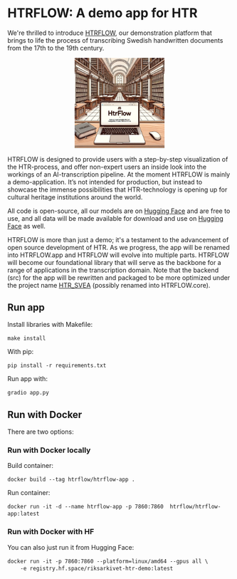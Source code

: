 # HTRFLOW: A demo app for HTR

We're thrilled to introduce [HTRFLOW](https://huggingface.co/spaces/Riksarkivet/htr_demo), our demonstration platform that brings to life the process of transcribing Swedish handwritten documents from the 17th to the 19th century.

<p align="center">
  <img src="https://github.com/Borg93/htr_gradio_file_placeholder/blob/main/htrflow_background_dalle3.png?raw=true" alt="HTRFLOW Image" width=40%>
</p>

HTRFLOW is designed to provide users with a step-by-step visualization of the HTR-process, and offer non-expert users an inside look into the workings of an AI-transcription pipeline.
At the moment HTRFLOW is mainly a demo-application. It’s not intended for production, but instead to showcase the immense possibilities that HTR-technology is opening up for cultural heritage institutions around the world.

All code is open-source, all our models are on [Hugging Face](https://huggingface.co/collections/Riksarkivet/models-for-handwritten-text-recognition-652692c6871f915e766de688) and are free to use, and all data will be made available for download and use on [Hugging Face](https://huggingface.co/datasets/Riksarkivet/placeholder_htr) as well.

HTRFLOW is more than just a demo; it's a testament to the advancement of open source development of HTR. As we progress, the app will be renamed into HTRFLOW.app and HTRFLOW will evolve into multiple parts. HTRFLOW will become our foundational library that will serve as the backbone for a range of applications in the transcription domain. Note that the backend (src) for the app will be rewritten and packaged to be more optimized under the project name [HTR_SVEA](https://github.com/Borg93/htr_svea) (possibly renamed into HTRFLOW.core).

## Run app

Install libraries with Makefile:

```
make install
```

With pip:

```
pip install -r requirements.txt
```

Run app with:

```
gradio app.py
```

## Run with Docker

There are two options:

### Run with Docker locally

Build container:

```
docker build --tag htrflow/htrflow-app .
```

Run container:

```
docker run -it -d --name htrflow-app -p 7860:7860  htrflow/htrflow-app:latest
```

### Run with Docker with HF

You can also just run it from Hugging Face:

```
docker run -it -p 7860:7860 --platform=linux/amd64 --gpus all \
	-e registry.hf.space/riksarkivet-htr-demo:latest
```
